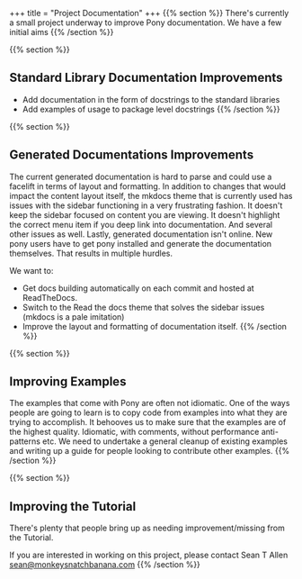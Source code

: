 +++
title = "Project Documentation"
+++
{{% section %}}
There's currently a small project underway to improve Pony documentation. We have a few initial aims
{{% /section %}}

{{% section %}}
## Standard Library Documentation Improvements

* Add documentation in the form of docstrings to the standard libraries
* Add examples of usage to package level docstrings
{{% /section %}}

{{% section %}}
## Generated Documentations Improvements

The current generated documentation is hard to parse and could use a facelift in terms of layout and formatting. In addition to changes that would impact the content layout itself,  the mkdocs theme that is currently used has issues with the sidebar functioning in a very frustrating fashion. It doesn't keep the sidebar focused on content you are viewing. It doesn't highlight the correct menu item if you deep link into documentation. And several other issues as well. Lastly, generated documentation isn't online. New pony users have to get pony installed and generate the documentation themselves. That results in multiple hurdles.

We want to:

* Get docs building automatically on each commit and hosted at ReadTheDocs.
* Switch to the Read the docs theme that solves the sidebar issues (mkdocs is a pale imitation)
* Improve the layout and formatting of documentation itself.
{{% /section %}}

{{% section %}}
## Improving Examples

The examples that come with Pony are often not idiomatic. One of the ways people are going to learn is to copy code from examples into what they are trying to accomplish. It behooves us to make sure that the examples are of the highest quality. Idiomatic, with comments, without performance anti-patterns etc. We need to undertake a general cleanup of existing examples and writing up a guide for people looking to contribute other examples.
{{% /section %}}

{{% section %}}
## Improving the Tutorial

There's plenty that people bring up as needing improvement/missing from the Tutorial.

If you are interested in working on this project, please contact Sean T Allen <sean@monkeysnatchbanana.com> 
{{% /section %}}

